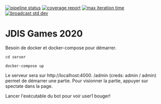 [![pipeline status](https://depot.dinf.usherbrooke.ca/dinf/projets/h20/eq02-jdisgames/diep.io/badges/master/pipeline.svg)](https://depot.dinf.usherbrooke.ca/dinf/projets/h20/eq02-jdisgames/diep.io/commits/master)
[![coverage report](https://depot.dinf.usherbrooke.ca/dinf/projets/h20/eq02-jdisgames/diep.io/badges/master/coverage.svg)](https://depot.dinf.usherbrooke.ca/dinf/projets/h20/eq02-jdisgames/diep.io/commits/master)
[![max iteration time](https://depot.dinf.usherbrooke.ca/dinf/projets/h20/eq02-jdisgames/diep.io/-/jobs/artifacts/master/raw/server/badges/max_iteration_time.svg?job=generate_badges)](https://depot.dinf.usherbrooke.ca/dinf/projets/h20/eq02-jdisgames/diep.io/commits/master)
[![broadcast std dev](https://depot.dinf.usherbrooke.ca/dinf/projets/h20/eq02-jdisgames/diep.io/-/jobs/artifacts/master/raw/server/badges/broadcast_std_dev.svg?job=generate_badges)](https://depot.dinf.usherbrooke.ca/dinf/projets/h20/eq02-jdisgames/diep.io/commits/master)

# JDIS Games 2020

Besoin de docker et docker-compose pour démarrer.

`cd server`

`docker-compose up`

Le serveur sera sur http://localhost:4000. /admin (creds: admin / admin) permet de démarrer une partie. Pour visionner la partie, appuyer sur spectate dans la page.

Lancer l'exécutable du bot pour voir user1 bouger!